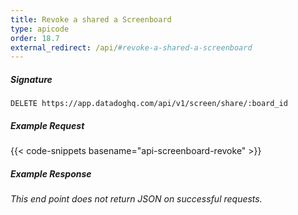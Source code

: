 ```yaml
---
title: Revoke a shared a Screenboard
type: apicode
order: 18.7
external_redirect: /api/#revoke-a-shared-a-screenboard
---
```


##### Signature
`DELETE https://app.datadoghq.com/api/v1/screen/share/:board_id`
##### Example Request
{{< code-snippets basename="api-screenboard-revoke" >}}
##### Example Response
*This end point does not return JSON on successful requests.*